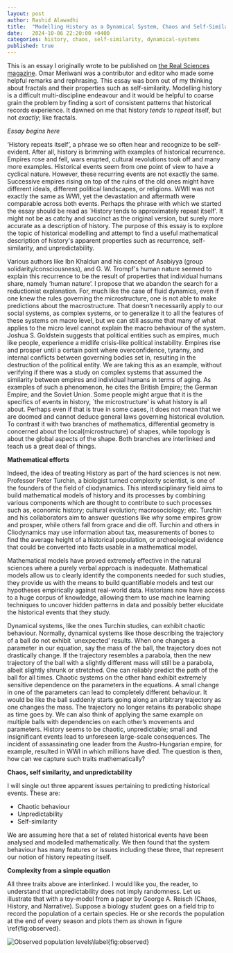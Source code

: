 ```yaml
---
layout: post
author: Rashid Alawadhi
title:  "Modelling History as a Dynamical System, Chaos and Self-Similarity"
date:   2024-10-06 22:20:00 +0400
categories: history, chaos, self-similarity, dynamical-systems
published: true
---
```


This is an essay I originally wrote to be published on [the Real Sciences magazine](https://real-sciences.com/). Omar Meriwani was a contributor and editor who made some helpful remarks and rephrasing. This essay was born out of my thinking about fractals and their properties such as self-similarity. Modelling history is a difficult multi-discipline endeavour and it would be helpful to coarse grain the problem by finding a sort of consistent patterns that historical records experience. It dawned on me that history *tends* to *repeat* itself, but not *exactly*; like fractals.

_Essay begins here_

‘History repeats itself’, a phrase we so often hear and recognize to be self-evident. After all, history is brimming with examples of historical recurrence. Empires rose and fell, wars erupted, cultural revolutions took off and many more examples. Historical events seem from one point of view to have a cyclical nature. However, these recurring events are not exactly the same. Successive empires rising on top of the ruins of the old ones might have different ideals, different political landscapes, or religions. WWII was not exactly the same as WWI, yet the devastation and aftermath were comparable across both events. Perhaps the phrase with which we started the essay should be read as `History tends to approximately repeat itself'. It might not be as catchy and succinct as the original version, but surely more accurate as a description of history. The purpose of this essay is to explore the topic of historical modelling and attempt to find a useful mathematical description of history's apparent properties such as recurrence, self-similarity, and unpredictability.

Various authors like Ibn Khaldun and his concept of Asabiyya (group solidarity/consciousness), and G. W. Trompf's human nature seemed to explain this recurrence to be the result of properties that individual humans share, namely ‘human nature’. I propose that we abandon the search for a reductionist explanation. For, much like the case of fluid dynamics, even if one knew the rules governing the microstructure, one is not able to make predictions about the macrostructure. That doesn’t necessarily apply to our social systems, as complex systems, or to generalize it to all the features of these systems on macro level, but we can still assume that many of what applies to the micro level cannot explain the macro behaviour of the system. 
Joshua S. Goldstein suggests that political entities such as empires, much like people, experience a midlife crisis-like political instability. Empires rise and prosper until a certain point where overconfidence, tyranny, and internal conflicts between governing bodies set in, resulting in the destruction of the political entity. We are taking this as an example, without verifying if there was a study on complex systems that assumed the similarity between empires and individual humans in terms of aging. As examples of such a phenomenon, he cites the British Empire; the German Empire; and the Soviet Union. Some people might argue that it is the specifics of events in history, `the microstructure' is what history is all about. Perhaps even if that is true in some cases, it does not mean that we are doomed and cannot deduce general laws governing historical evolution. To contrast it with two branches of mathematics, differential geometry is concerned about the local(microstructure) of shapes, while topology is about the global aspects of the shape. Both branches are interlinked and teach us a great deal of things.

**Mathematical efforts**

Indeed, the idea of treating History as part of the hard sciences is not new. Professor Peter Turchin, a biologist turned complexity scientist, is one of the founders of the field of cliodynamics. This interdisciplinary field aims to build mathematical models of history and its processes by combining various components which are thought to contribute to such processes such as, economic history; cultural evolution; macrosociology; etc. Turchin and his collaborators aim to answer questions like why some empires grow and prosper, while others fall from grace and die off. Turchin and others in Cliodynamics may use information about tax, measurements of bones to find the average height of a historical population, or archeological evidence that could be converted into facts usable in a mathematical model.  

Mathematical models have proved extremely effective in the natural sciences where a purely verbal approach is inadequate. Mathematical models allow us to clearly identify the components needed for such studies, they provide us with the means to build quantifiable models and test our hypotheses empirically against real-world data. Historians now have access to a huge corpus of knowledge, allowing them to use machine learning techniques to uncover hidden patterns in data and possibly better elucidate the historical events that they study.

Dynamical systems, like the ones Turchin studies, can exhibit chaotic behaviour. Normally, dynamical systems like those describing the trajectory of a ball do not exhibit `unexpected' results. When one changes a parameter in our equation, say the mass of the ball, the trajectory does not drastically change. If the trajectory resembles a parabola, then the new trajectory of the ball with a slightly different mass will still be a parabola, albeit slightly shrunk or stretched. One can reliably predict the path of the ball for all times. Chaotic systems on the other hand exhibit extremely sensitive dependence on the parameters in the equations. A small change in one of the parameters can lead to completely different behaviour. It would be like the ball suddenly starts going along an arbitrary trajectory as one changes the mass.  The trajectory no longer retains its parabolic shape as time goes by. We can also think of applying the same example on multiple balls with dependencies on each other’s movements and parameters. History seems to be chaotic, unpredictable; small and insignificant events lead to unforeseen large-scale consequences. The incident of assassinating one leader from the Austro-Hungarian empire, for example, resulted in WWI in which millions have died. The question is then, how can we capture such traits mathematically?

**Chaos, self similarity, and unpredictability**

I will single out three apparent issues pertaining to predicting historical events. These are:

* Chaotic behaviour
* Unpredictability
* Self-similarity

We are assuming here that a set of related historical events have been analysed and modelled mathematically. We then found that the system behaviour has many features or issues including these three, that represent our notion of history repeating itself. 

**Complexity from a simple equation**

All three traits above are interlinked. I would like you, the reader, to understand that unpredictability does not imply randomness. Let us illustrate that with a toy-model from a paper by George A. Reisch (Chaos, History, and Narrative). Suppose a biology student goes on a field trip to record the population of a certain species. He or she records the population at the end of every season and plots them as shown in figure \ref{fig:observed}.

<!-- \begin{figure}[h]
    \centering
    \includegraphics*[scale=0.6]{images/history_modelling/student_record.png}
    \caption{Observed population levels.}
    \label{fig:observed}

\end{figure} -->

![Observed population levels\label{fig:observed}](ralawadhi.github.io/assets/images/historical_modelling/student_record.png)